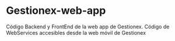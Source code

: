 # Gestionex-web-app
Código Backend y FrontEnd de la web app de Gestionex. Código de WebServices accesibles desde la web móvil de Gestionex
